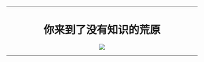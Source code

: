 ---

<center><h1><strong>你来到了没有知识的荒原</strong></h1></center>
<p> </p>
<center><img src="https://i.loli.net/2020/07/17/FSTVYiEOrsMehUR.png" ></center>

---